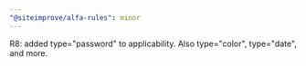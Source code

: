 ```yaml
---
"@siteimprove/alfa-rules": minor
---
```


R8: added type="password" to applicability. Also type="color", type="date", and more.
